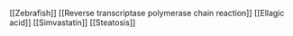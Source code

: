 [[Zebrafish]]
[[Reverse transcriptase polymerase chain reaction]]
[[Ellagic acid]]
[[Simvastatin]]
[[Steatosis]]
